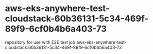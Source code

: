 # aws-eks-anywhere-test-cloudstack-60b36131-5c34-469f-89f9-6cf0b4b6a403-73
repository for use with E2E test job aws-eks-anywhere-test-cloudstack:60b36131-5c34-469f-89f9-6cf0b4b6a403-73
